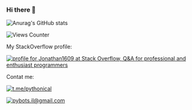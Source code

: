 ### Hi there 👋
![Anurag's GitHub stats](https://github-readme-stats.vercel.app/api?username=jonatan1609&show_icons=true)

![Views Counter](https://komarev.com/ghpvc/?username=jonatan1609)

My StackOverflow profile:

<a href="https://stackoverflow.com/users/14088251/jonathan1609"><img src="https://stackoverflow.com/users/flair/14088251.png" alt="profile for Jonathan1609 at Stack Overflow, Q&amp;A for professional and enthusiast programmers" title="profile for Jonathan1609 at Stack Overflow, Q&amp;A for professional and enthusiast programmers"></a>

Contat me:

<a href="https://t.me/pythonical"><img alt="t.me/pythonical" src="https://img.shields.io/badge/Telegram-2CA5E0?style=for-the-badge&logo=telegram&logoColor=white" /></a>

<a href="mailto:pybots.il@gmail.com"><img alt="pybots.il@gmail.com" src="https://img.shields.io/badge/Gmail-D14836?style=for-the-badge&logo=gmail&logoColor=white" /></a>
